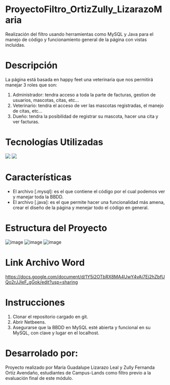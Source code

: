# ProyectoFiltro_OrtizZully_LizarazoMaria

Realización del filtro usando herramientas como MySQL y Java para el manejo de código y funcionamiento general de la página con vistas incluidas.

# Descripción

La página está basada en happy feet una veterinaria que nos permitirá manejar 3 roles que son:
1. Administrador: tendra acceso a toda la parte de facturas, gestion de usuarios, mascotas, citas, etc...
2. Veterinario: tendra el acceso de ver las mascotas registradas, el manejo de citas, etc...
3. Dueño: tendra la posibilidad de registrar su mascota, hacer una cita y ver facturas.

# Tecnologías Utilizadas

<image src="https://img.shields.io/badge/MySQL-1572B6?style=for-the-badge&logo=mysql&logoColor=white">
<image src="https://img.shields.io/badge/Java-323330?style=for-the-badge&logo=java&logoColor=F7DF1E">

# Características

* El archivo [.mysql]: es el que contiene el código por el cual podemos ver y manejar toda la BBDD.
* El archivo [.java]: es el que permite hacer una funcionalidad más amena, crear el diseño de la página y menejar todo el código en general.

# Estructura del Proyecto

![image](https://github.com/user-attachments/assets/d8e1b40e-fdd2-4de8-9e3a-21ce8bdf13f0)
![image](https://github.com/user-attachments/assets/a4d2890b-92ee-4ff5-ad09-0022192687af)
![image](https://github.com/user-attachments/assets/6a840307-0c24-4d6c-88dd-14f7552d385d)

# Link Archivo Word

https://docs.google.com/document/d/1Y5i2OTbRX8MA4UwY4vAi7Ej2hZbfUQo2rJJleF_gGok/edit?usp=sharing

# Instrucciones

1. Clonar el repositorio cargado en git.
2. Abrir Netbeens.
3. Asegurarse que la BBDD en MySQL esté abierta y funcional en su MySQL, con clave y lugar en el localhost.

# Desarrolado por:

Proyecto realizado por María Guadalupe Lizarazo Leal y Zully Fernanda Ortiz Avendaño, estudiantes de Campus-Lands como filtro previo a la evaluación final de este módulo.
